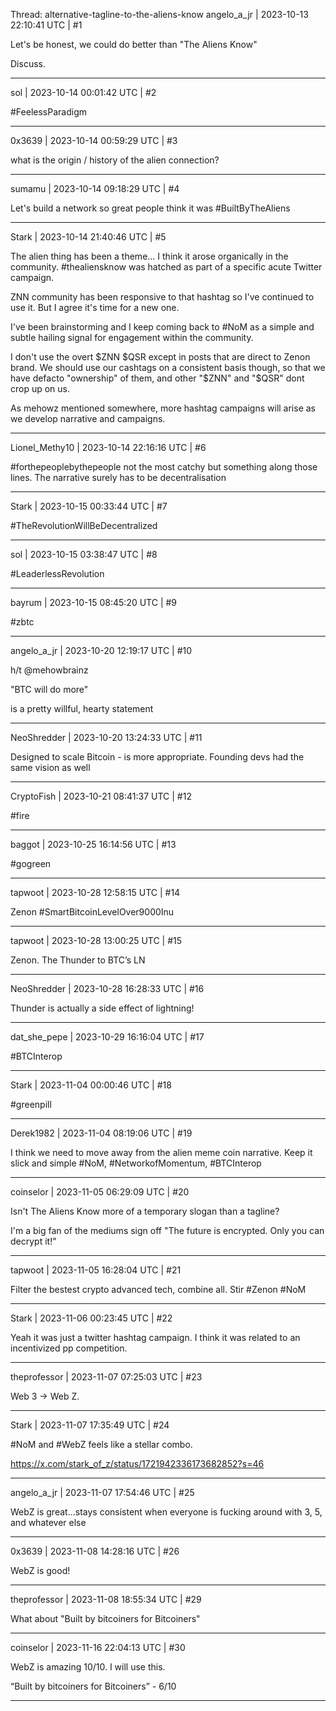Thread: alternative-tagline-to-the-aliens-know
angelo_a_jr | 2023-10-13 22:10:41 UTC | #1

Let's be honest, we could do better than "The Aliens Know"

Discuss.

-------------------------

sol | 2023-10-14 00:01:42 UTC | #2

#FeelessParadigm

-------------------------

0x3639 | 2023-10-14 00:59:29 UTC | #3

what is the origin / history of the alien connection?

-------------------------

sumamu | 2023-10-14 09:18:29 UTC | #4

Let's build a network so great people think it was #BuiltByTheAliens

-------------------------

Stark | 2023-10-14 21:40:46 UTC | #5

The alien thing has been a theme... I think it arose organically in the community. #thealiensknow was hatched as part of a specific acute Twitter campaign. 

ZNN community has been responsive to that hashtag so I've continued to use it. But I agree it's time for a new one.

I've been brainstorming and I keep coming back to #NoM as a simple and subtle hailing signal for engagement within the community.

I don't use the overt $ZNN $QSR except in posts that are direct to Zenon brand. We should use our cashtags on a consistent basis though, so that we have defacto "ownership" of them, and other "$ZNN" and "$QSR" dont crop up on us.

As mehowz mentioned somewhere, more hashtag campaigns will arise as we develop narrative and campaigns.

-------------------------

Lionel_Methy10 | 2023-10-14 22:16:16 UTC | #6

#forthepeoplebythepeople not the most catchy but something along those lines. The narrative surely has to be decentralisation

-------------------------

Stark | 2023-10-15 00:33:44 UTC | #7

#TheRevolutionWillBeDecentralized

-------------------------

sol | 2023-10-15 03:38:47 UTC | #8

#LeaderlessRevolution

-------------------------

bayrum | 2023-10-15 08:45:20 UTC | #9

#zbtc

-------------------------

angelo_a_jr | 2023-10-20 12:19:17 UTC | #10

h/t @mehowbrainz 

"BTC will do more" 

is a pretty willful, hearty statement

-------------------------

NeoShredder | 2023-10-20 13:24:33 UTC | #11

Designed to scale Bitcoin - is more appropriate. Founding devs had the same vision as well

-------------------------

CryptoFish | 2023-10-21 08:41:37 UTC | #12

#fire

-------------------------

baggot | 2023-10-25 16:14:56 UTC | #13

#gogreen

-------------------------

tapwoot | 2023-10-28 12:58:15 UTC | #14

Zenon #SmartBitcoinLevelOver9000Inu

-------------------------

tapwoot | 2023-10-28 13:00:25 UTC | #15

Zenon. The Thunder to BTC’s LN

-------------------------

NeoShredder | 2023-10-28 16:28:33 UTC | #16

Thunder is actually a side effect of lightning!

-------------------------

dat_she_pepe | 2023-10-29 16:16:04 UTC | #17

#BTCInterop

-------------------------

Stark | 2023-11-04 00:00:46 UTC | #18

#greenpill

-------------------------

Derek1982 | 2023-11-04 08:19:06 UTC | #19

I think we need to move away from the alien meme coin narrative. Keep it slick and simple #NoM, #NetworkofMomentum, #BTCInterop

-------------------------

coinselor | 2023-11-05 06:29:09 UTC | #20

Isn't The Aliens Know more of a temporary slogan than a tagline?

I'm a big fan of the mediums sign off "The future is encrypted. Only you can decrypt it!"

-------------------------

tapwoot | 2023-11-05 16:28:04 UTC | #21

Filter the bestest crypto advanced tech, combine all. Stir #Zenon #NoM

-------------------------

Stark | 2023-11-06 00:23:45 UTC | #22

Yeah it was just a twitter hashtag campaign. I think it was related to an incentivized pp competition.

-------------------------

theprofessor | 2023-11-07 07:25:03 UTC | #23

Web 3 -> Web Z.

-------------------------

Stark | 2023-11-07 17:35:49 UTC | #24

#NoM and #WebZ feels like a stellar combo.

https://x.com/stark_of_z/status/1721942336173682852?s=46

-------------------------

angelo_a_jr | 2023-11-07 17:54:46 UTC | #25

WebZ is great...stays consistent when everyone is fucking around with 3, 5, and whatever else

-------------------------

0x3639 | 2023-11-08 14:28:16 UTC | #26

WebZ is good!

-------------------------

theprofessor | 2023-11-08 18:55:34 UTC | #29

What about "Built by bitcoiners for Bitcoiners"

-------------------------

coinselor | 2023-11-16 22:04:13 UTC | #30

WebZ is amazing 10/10. I will use this.

“Built by bitcoiners for Bitcoiners” - 6/10

-------------------------

